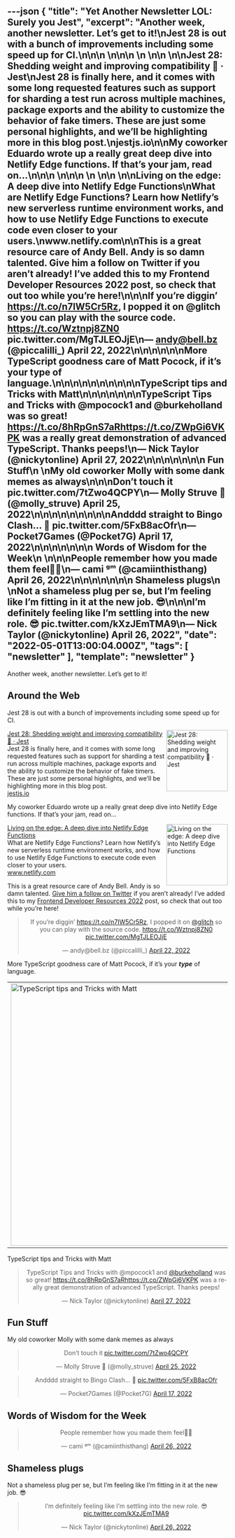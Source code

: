 ---json
{
  "title": "Yet Another Newsletter LOL: Surely you Jest",
  "excerpt": "Another week, another newsletter. Let’s get to it!\nJest 28 is out with a bunch of improvements including some speed up for CI.\n\n\n          \n\n\n \n          \n\n          \n\nJest 28: Shedding weight and improving compatibility 🫶 · Jest\nJest 28 is finally here, and it comes with some long requested features such as support for sharding a test run across multiple machines, package exports and the ability to customize the behavior of fake timers. These are just some personal highlights, and we’ll be highlighting more in this blog post.\njestjs.io\n\nMy coworker Eduardo wrote up a really great deep dive into Netlify Edge functions. If that’s your jam, read on…\n\n\n          \n\n\n \n          \n\n          \n\nLiving on the edge: A deep dive into Netlify Edge Functions\nWhat are Netlify Edge Functions? Learn how Netlify’s new serverless runtime environment works, and how to use Netlify Edge Functions to execute code even closer to your users.\nwww.netlify.com\n\nThis is a great resource care of Andy Bell. Andy is so damn talented. Give him a follow on Twitter if you aren’t already! I’ve added this to my Frontend Developer Resources 2022 post, so check that out too while you’re here!\n\n\nIf you’re diggin’ https://t.co/n7IW5Cr5Rz, I popped it on @glitch so you can play with the source code. https://t.co/Wztnpj8ZN0 pic.twitter.com/MgTJLEOJjE\n— andy@bell.bz (@piccalilli_) April 22, 2022\n\n\n\n\n\nMore TypeScript goodness care of Matt Pocock, if it’s your type of language.\n\n\n\n\n\n\n\n\n\nTypeScript tips and Tricks with Matt\n\n\n\n\n\n\nTypeScript Tips and Tricks with @mpocock1 and @burkeholland was so great! https://t.co/8hRpGnS7aRhttps://t.co/ZWpGi6VKPK was a really great demonstration of advanced TypeScript. Thanks peeps!\n— Nick Taylor (@nickytonline) April 27, 2022\n\n\n\n\n\n\n      Fun Stuff\n    \nMy old coworker Molly with some dank memes as always\n\n\nDon’t touch it pic.twitter.com/7tZwo4QCPY\n— Molly Struve 🦄 (@molly_struve) April 25, 2022\n\n\n\n\n\n\n\n\nAndddd straight to Bingo Clash… 💸 pic.twitter.com/5FxB8acOfr\n— Pocket7Games (@Pocket7G) April 17, 2022\n\n\n\n\n\n\n      Words of Wisdom for the Week\n    \n\n\nPeople remember how you made them feel🤞🏼\n— cami ᵍᵐ (@camiinthisthang) April 26, 2022\n\n\n\n\n\n\n      Shameless plugs\n    \nNot a shameless plug per se, but I’m feeling like I’m fitting in it at the new job. 😎\n\n\nI’m definitely feeling like I’m settling into the new role. 😎 pic.twitter.com/kXzJEmTMA9\n— Nick Taylor (@nickytonline) April 26, 2022",
  "date": "2022-05-01T13:00:04.000Z",
  "tags": [
    "newsletter"
  ],
  "template": "newsletter"
}
---

<p>Another week, another newsletter. Let’s get to it!</p>

<h2>
      Around the Web
    </h2>

<p>Jest 28 is out with a bunch of improvements including some speed up for CI.</p>

<tr><td align="left" ><div >

<a href="https://jestjs.io/blog/2022/04/25/jest-28"  target="_blank">
<img align="right" alt="Jest 28: Shedding weight and improving compatibility 🫶 · Jest"  height="140" src="https://s3.amazonaws.com/revue/items/images/015/529/408/thumb/opengraph.png?1651103644"  width="140"/>
</a> 
<div>
<div  ><a href="https://jestjs.io/blog/2022/04/25/jest-28"  target="_blank">Jest 28: Shedding weight and improving compatibility 🫶 · Jest</a></div>
<div  ><div  >Jest 28 is finally here, and it comes with some long requested features such as support for sharding a test run across multiple machines, package exports and the ability to customize the behavior of fake timers. These are just some personal highlights, and we’ll be highlighting more in this blog post.</div>
</div>
<div  ><a href="https://jestjs.io/blog/2022/04/25/jest-28"  target="_blank">jestjs.io</a></div>
</div>
</div></td></tr>

<p>My coworker Eduardo wrote up a really great deep dive into Netlify Edge functions. If that’s your jam, read on…</p>

<tr><td align="left" ><div >

<a href="https://www.netlify.com/blog/deep-dive-into-netlify-edge-functions/"  target="_blank">
<img align="right" alt="Living on the edge: A deep dive into Netlify Edge Functions"  height="140" src="https://s3.amazonaws.com/revue/items/images/015/529/383/thumb/5c8b31aba755fe565f76878a0c3ef131a4d1ea6b-1200x630.png?1651103486"  width="140"/>
</a> 
<div>
<div  ><a href="https://www.netlify.com/blog/deep-dive-into-netlify-edge-functions/"  target="_blank">Living on the edge: A deep dive into Netlify Edge Functions</a></div>
<div  ><div  >What are Netlify Edge Functions? Learn how Netlify’s new serverless runtime environment works, and how to use Netlify Edge Functions to execute code even closer to your users.</div>
</div>
<div  ><a href="https://www.netlify.com/blog/deep-dive-into-netlify-edge-functions/"  target="_blank">www.netlify.com</a></div>
</div>
</div></td></tr>

<p>This is a great resource care of Andy Bell. Andy is so damn talented. <a href="https://twitter.com/hankchizljaw"  target="_blank">Give him a follow on Twitter</a> if you aren’t already! I’ve added this to my <a href="https://www.iamdeveloper.com/posts/frontend-developer-resources-2022-4cp2/"  target="_blank">Frontend Developer Resources 2022</a> post, so check that out too while you’re here!</p>

<p><html><body><div><blockquote align="center"  data-dnt="true"><p dir="ltr" lang="en">If you’re diggin’ <a href="https://t.co/n7IW5Cr5Rz">https://t.co/n7IW5Cr5Rz</a>, I popped it on <a href="https://twitter.com/glitch?ref_src=twsrc%5Etfw">@glitch</a> so you can play with the source code. <a href="https://t.co/Wztnpj8ZN0">https://t.co/Wztnpj8ZN0</a> <a href="https://t.co/MgTJLEOJjE">pic.twitter.com/MgTJLEOJjE</a></p>— andy@bell.bz (@piccalilli_) <a href="https://twitter.com/piccalilli_/status/1517517355047432192?ref_src=twsrc%5Etfw">April 22, 2022</a></blockquote></p>
<script async="" charset="utf-8" src="https://platform.twitter.com/widgets.js"></script>
<p></div></body></html></p>
<p>More TypeScript goodness care of Matt Pocock, if it’s your <strong><em>type</em></strong> of language.</p>

<tbody><tr><td align="center" ><table align="center" border="0" cellpadding="0" cellspacing="0" role="presentation" ><tbody><tr><td >
<a href="https://www.youtube.com/watch&amp;v=hBk4nV7q6-w" target="_blank">
<img alt="TypeScript tips and Tricks with Matt" height="auto" src="https://s3.amazonaws.com/revue/items/images/015/530/879/mail/hqdefault.jpg?1651117281"  title="TypeScript tips and Tricks with Matt" width="600"/>
</a></td></tr></tbody></table></td></tr><tr><td align="center" ><div >TypeScript tips and Tricks with Matt</div></td></tr></tbody>

<p><html><body><div><blockquote align="center"  data-dnt="true"><p dir="ltr" lang="en">TypeScript Tips and Tricks with @mpocock1 and <a href="https://twitter.com/burkeholland?ref_src=twsrc%5Etfw">@burkeholland</a> was so great! <a href="https://t.co/8hRpGnS7aR">https://t.co/8hRpGnS7aR</a><a href="https://t.co/ZWpGi6VKPK">https://t.co/ZWpGi6VKPK</a> was a really great demonstration of advanced TypeScript. Thanks peeps!</p>— Nick Taylor (@nickytonline) <a href="https://twitter.com/nickytonline/status/1519298348305559553?ref_src=twsrc%5Etfw">April 27, 2022</a></blockquote></p>
<script async="" charset="utf-8" src="https://platform.twitter.com/widgets.js"></script>
<p></div></body></html></p>
<h2>
      Fun Stuff
    </h2>

<p>My old coworker Molly with some dank memes as always</p>

<p><html><body><div><blockquote align="center"  data-dnt="true"><p dir="ltr" lang="en">Don&rsquo;t touch it <a href="https://t.co/7tZwo4QCPY">pic.twitter.com/7tZwo4QCPY</a></p>— Molly Struve 🦄 (@molly_struve) <a href="https://twitter.com/molly_struve/status/1518627628273516547?ref_src=twsrc%5Etfw">April 25, 2022</a></blockquote></p>
<script async="" charset="utf-8" src="https://platform.twitter.com/widgets.js"></script>
<p></div></body></html></p>
<p><html><body><div><blockquote align="center"  data-dnt="true"><p dir="ltr" lang="en">Andddd straight to Bingo Clash&hellip; 💸 <a href="https://t.co/5FxB8acOfr">pic.twitter.com/5FxB8acOfr</a></p>— Pocket7Games (@Pocket7G) <a href="https://twitter.com/Pocket7G/status/1515725528573132812?ref_src=twsrc%5Etfw">April 17, 2022</a></blockquote></p>
<script async="" charset="utf-8" src="https://platform.twitter.com/widgets.js"></script>
<p></div></body></html></p>
<h2>
      Words of Wisdom for the Week
    </h2>

<p><html><body><div><blockquote align="center"  data-dnt="true"><p dir="ltr" lang="en">People remember how you made them feel🤞🏼</p>— cami ᵍᵐ (@camiinthisthang) <a href="https://twitter.com/camiinthisthang/status/1518946561593688066?ref_src=twsrc%5Etfw">April 26, 2022</a></blockquote></p>
<script async="" charset="utf-8" src="https://platform.twitter.com/widgets.js"></script>
<p></div></body></html></p>
<h2>
      Shameless plugs
    </h2>

<p>Not a shameless plug per se, but I’m feeling like I’m fitting in it at the new job. 😎</p>

<p><html><body><div><blockquote align="center"  data-dnt="true"><p dir="ltr" lang="en">I’m definitely feeling like I’m settling into the new role. 😎 <a href="https://t.co/kXzJEmTMA9">pic.twitter.com/kXzJEmTMA9</a></p>— Nick Taylor (@nickytonline) <a href="https://twitter.com/nickytonline/status/1519072727440797697?ref_src=twsrc%5Etfw">April 26, 2022</a></blockquote></p>
<script async="" charset="utf-8" src="https://platform.twitter.com/widgets.js"></script>
<p></div></body></html></p>
